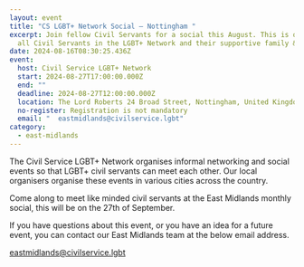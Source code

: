 ```yaml
---
layout: event
title: "CS LGBT+ Network Social – Nottingham "
excerpt: Join fellow Civil Servants for a social this August. This is open to
  all Civil Servants in the LGBT+ Network and their supportive family & friends
date: 2024-08-16T08:30:25.436Z
event:
  host: Civil Service LGBT+ Network
  start: 2024-08-27T17:00:00.000Z
  end: ""
  deadline: 2024-08-27T12:00:00.000Z
  location: The Lord Roberts 24 Broad Street, Nottingham, United Kingdom
  no-register: Registration is not mandatory
  email: "  eastmidlands@civilservice.lgbt"
category:
  - east-midlands
---
```

The Civil Service LGBT+ Network organises informal networking and social events so that LGBT+ civil servants can meet each other. Our local organisers organise these events in various cities across the country.

Come along to meet like minded civil servants at the East Midlands monthly social, this will be on the 27th of September.

If you have questions about this event, or you have an idea for a future event, you can contact our East Midlands team at the below email address.[](mailto:eastmidlands@civilservice.lgbt)

[eastmidlands@civilservice.lgbt](mailto:eastmidlands@civilservice.lgbt)